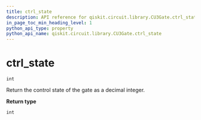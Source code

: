```yaml
---
title: ctrl_state
description: API reference for qiskit.circuit.library.CU3Gate.ctrl_state
in_page_toc_min_heading_level: 1
python_api_type: property
python_api_name: qiskit.circuit.library.CU3Gate.ctrl_state
---
```


# ctrl\_state

<span id="qiskit.circuit.library.CU3Gate.ctrl_state" />

`int`

Return the control state of the gate as a decimal integer.

**Return type**

`int`

